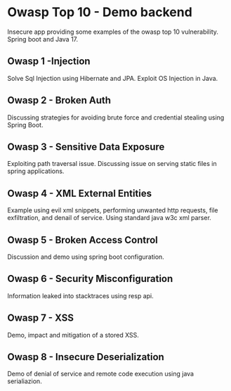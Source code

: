# Owasp Top 10 - Demo backend
Insecure app providing some examples of the owasp top 10 vulnerability. Spring boot and Java 17.


## Owasp 1 -Injection
Solve Sql Injection using Hibernate and JPA. Exploit OS Injection in Java.

## Owasp 2 - Broken Auth
Discussing strategies for avoiding brute force and credential stealing using Spring Boot.

## Owasp 3 - Sensitive Data Exposure
Exploiting path traversal issue. Discussing issue on serving static files in spring applications.

## Owasp 4 - XML External Entities
Example using evil xml snippets, performing unwanted http requests, file exfiltration, and denail of service. Using standard java w3c xml parser.

## Owasp 5 - Broken Access Control
Discussion and demo using spring boot configuration.

## Owasp 6 - Security Misconfiguration
Information leaked into stacktraces using resp api.

## Owasp 7 - XSS
Demo, impact and mitigation of a stored XSS.

## Owasp 8 - Insecure Deserialization
Demo of denial of service and remote code execution using java serialiazion.

